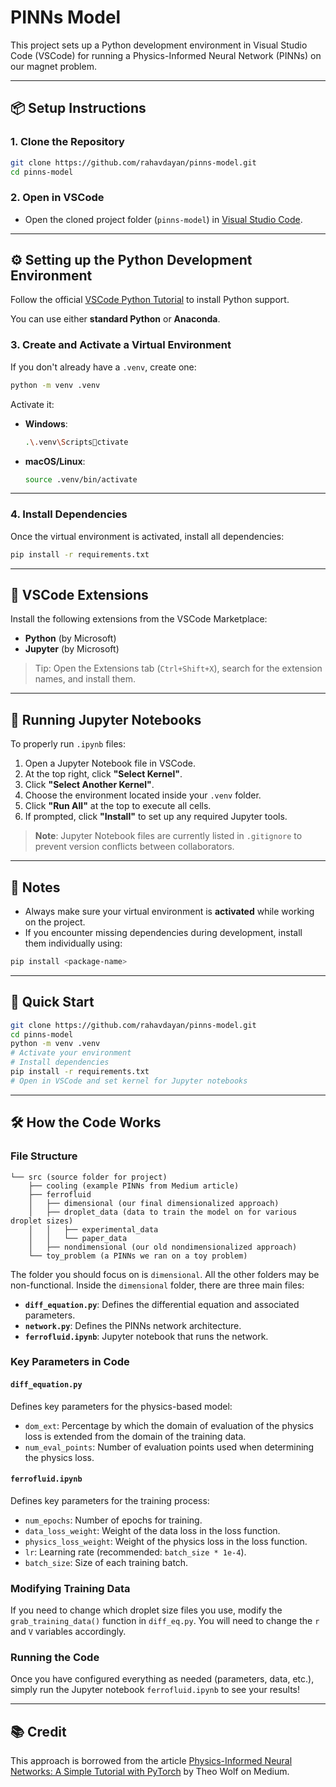 
# PINNs Model

This project sets up a Python development environment in Visual Studio Code (VSCode) for running a Physics-Informed Neural Network (PINNs) on our magnet problem.

---

## 📦 Setup Instructions

### 1. Clone the Repository

```bash
git clone https://github.com/rahavdayan/pinns-model.git
cd pinns-model
```

### 2. Open in VSCode

- Open the cloned project folder (`pinns-model`) in [Visual Studio Code](https://code.visualstudio.com/).

---

## ⚙️ Setting up the Python Development Environment

Follow the official [VSCode Python Tutorial](https://code.visualstudio.com/docs/python/python-tutorial) to install Python support.

You can use either **standard Python** or **Anaconda**.

### 3. Create and Activate a Virtual Environment

If you don't already have a `.venv`, create one:

```bash
python -m venv .venv
```

Activate it:

- **Windows**:
  ```bash
  .\.venv\Scriptsctivate
  ```
- **macOS/Linux**:
  ```bash
  source .venv/bin/activate
  ```

---

### 4. Install Dependencies

Once the virtual environment is activated, install all dependencies:

```bash
pip install -r requirements.txt
```

---

## 🧩 VSCode Extensions

Install the following extensions from the VSCode Marketplace:

- **Python** (by Microsoft)
- **Jupyter** (by Microsoft)

> Tip: Open the Extensions tab (`Ctrl+Shift+X`), search for the extension names, and install them.

---

## 📒 Running Jupyter Notebooks

To properly run `.ipynb` files:

1. Open a Jupyter Notebook file in VSCode.
2. At the top right, click **"Select Kernel"**.
3. Click **"Select Another Kernel"**.
4. Choose the environment located inside your `.venv` folder.
5. Click **"Run All"** at the top to execute all cells.
6. If prompted, click **"Install"** to set up any required Jupyter tools.

> **Note**: Jupyter Notebook files are currently listed in `.gitignore` to prevent version conflicts between collaborators.

---

## 📌 Notes

- Always make sure your virtual environment is **activated** while working on the project.
- If you encounter missing dependencies during development, install them individually using:

```bash
pip install <package-name>
```

---

## 🚀 Quick Start

```bash
git clone https://github.com/rahavdayan/pinns-model.git
cd pinns-model
python -m venv .venv
# Activate your environment
# Install dependencies
pip install -r requirements.txt
# Open in VSCode and set kernel for Jupyter notebooks
```

---

## 🛠️ How the Code Works

### File Structure

```
└── src (source folder for project) 
    ├── cooling (example PINNs from Medium article) 
    ├── ferrofluid
    │   ├── dimensional (our final dimensionalized approach)  
    │   ├── droplet_data (data to train the model on for various droplet sizes) 
    │   │   ├── experimental_data
    │   │   └── paper_data
    │   ├── nondimensional (our old nondimensionalized approach) 
    └── toy_problem (a PINNs we ran on a toy problem)
```

The folder you should focus on is `dimensional`. All the other folders may be non-functional. Inside the `dimensional` folder, there are three main files:

- **`diff_equation.py`**: Defines the differential equation and associated parameters.
- **`network.py`**: Defines the PINNs network architecture.
- **`ferrofluid.ipynb`**: Jupyter notebook that runs the network.

### Key Parameters in Code

#### `diff_equation.py`
Defines key parameters for the physics-based model:

- `dom_ext`: Percentage by which the domain of evaluation of the physics loss is extended from the domain of the training data.
- `num_eval_points`: Number of evaluation points used when determining the physics loss.

#### `ferrofluid.ipynb`
Defines key parameters for the training process:

- `num_epochs`: Number of epochs for training.
- `data_loss_weight`: Weight of the data loss in the loss function.
- `physics_loss_weight`: Weight of the physics loss in the loss function.
- `lr`: Learning rate (recommended: `batch_size * 1e-4`).
- `batch_size`: Size of each training batch.

### Modifying Training Data

If you need to change which droplet size files you use, modify the `grab_training_data()` function in `diff_eq.py`. You will need to change the `r` and `V` variables accordingly.

### Running the Code

Once you have configured everything as needed (parameters, data, etc.), simply run the Jupyter notebook `ferrofluid.ipynb` to see your results!

---

## 📚 Credit

This approach is borrowed from the article [Physics-Informed Neural Networks: A Simple Tutorial with PyTorch](https://medium.com/@theo.wolf/physics-informed-neural-networks-a-simple-tutorial-with-pytorch-f28a890b874a) by Theo Wolf on Medium.
